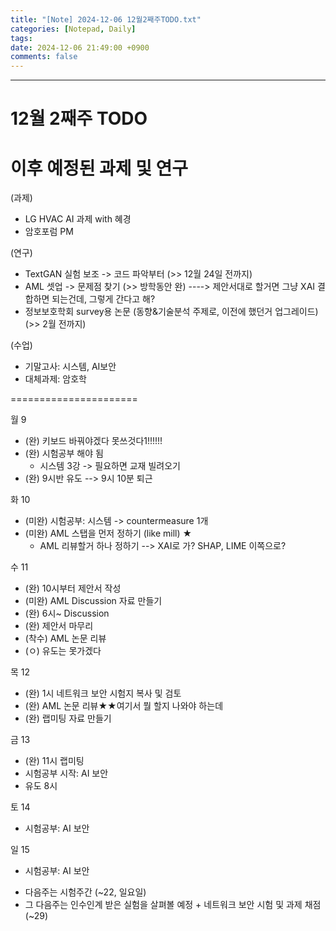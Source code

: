 ```yaml
---
title: "[Note] 2024-12-06 12월2째주TODO.txt"
categories: [Notepad, Daily]
tags: 
date: 2024-12-06 21:49:00 +0900
comments: false
---
```

---

12월 2째주 TODO
======================
# 이후 예정된 과제 및 연구

(과제)
- LG HVAC AI 과제 with 혜경
- 암호포럼 PM

(연구)
- TextGAN 실험 보조 -> 코드 파악부터		(>> 12월 24일 전까지)
- AML 셋업 -> 문제점 찾기	(>> 방학동안 완)
	----> 제안서대로 할거면 그냥 XAI 결합하면 되는건데, 그렇게 간다고 해? 
- 정보보호학회 survey용 논문 (동향&기술분석 주제로, 이전에 했던거 업그레이드)
			(>> 2월 전까지)

(수업)
- 기말고사: 시스템, AI보안
- 대체과제: 암호학

======================

월 9
- (완) 키보드 바꿔야겠다 못쓰것다1!!!!!!
- (완) 시험공부 해야 됨
	- 시스템 3강 -> 필요하면 교재 빌려오기
- (완) 9시반 유도 --> 9시 10분 퇴근


화 10
- (미완) 시험공부: 시스템 -> countermeasure 1개
- (미완) AML 스탭을 먼저 정하기 (like mill) ★
	- AML 리뷰할거 하나 정하기 --> XAI로 가? SHAP, LIME 이쪽으로?

수 11
- (완) 10시부터 제안서 작성
- (미완) AML Discussion 자료 만들기
- (완) 6시~ Discussion
- (완) 제안서 마무리
- (착수) AML 논문 리뷰
- (ㅇ) 유도는 못가겠다


목 12
- (완) 1시 네트워크 보안 시험지 복사 및 검토
- (완) AML 논문 리뷰★★여기서 뭘 할지 나와야 하는데
- (완) 랩미팅 자료 만들기


금 13
- (완) 11시 랩미팅
- 시험공부 시작: AI 보안
- 유도 8시


토 14
- 시험공부: AI 보안


일 15
- 시험공부: AI 보안



* 다음주는 시험주간 (~22, 일요일)
* 그 다음주는 인수인계 받은 실험을 살펴볼 예정 + 네트워크 보안 시험 및 과제 채점 (~29)



